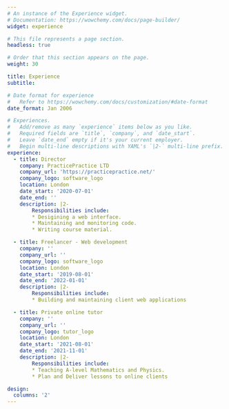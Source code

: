 ```yaml
---
# An instance of the Experience widget.
# Documentation: https://wowchemy.com/docs/page-builder/
widget: experience

# This file represents a page section.
headless: true

# Order that this section appears on the page.
weight: 30

title: Experience
subtitle:

# Date format for experience
#   Refer to https://wowchemy.com/docs/customization/#date-format
date_format: Jan 2006

# Experiences.
#   Add/remove as many `experience` items below as you like.
#   Required fields are `title`, `company`, and `date_start`.
#   Leave `date_end` empty if it's your current employer.
#   Begin multi-line descriptions with YAML's `|2-` multi-line prefix.
experience:
  - title: Director
    company: PracticePractice LTD
    company_url: 'https://practicepractice.net/'
    company_logo: software_logo
    location: London
    date_start: '2020-07-01'
    date_end: ''
    description: |2-
        Responsibilities include:
        * Desigining a web interface.
        * Maintaining and monitoring code.
        * Writing course material.

  - title: Freelancer - Web development
    company: '' 
    company_url: ''
    company_logo: software_logo
    location: London
    date_start: '2019-08-01'
    date_end: '2022-01-01'
    description: |2-
        Responsibilities include:
        * Building and maintaining client web applications

  - title: Private online tutor
    company: ''
    company_url: ''
    company_logo: tutor_logo
    location: London
    date_start: '2021-08-01'
    date_end: '2021-11-01'
    description: |2-
        Responsibilities include:
        * Teaching A-level Mathematics and Physics.
        * Plan and Deliver lessons to online clients

design:
  columns: '2'
---
```

